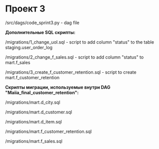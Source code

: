 # Проект 3

/src/dags/code_sprint3.py - dag file 


**Дополнительные SQL скрипты:**


/migrations/1_change_uol.sql - script to add column "status" to the table staging.user_order_log

/migrations/2_change_f_sales.sql - script to add column "status" to mart.f_sales

/migrations/3_create_f_customer_retention.sql - script to create mart.f_customer_retention


**Скрипты миграции, используемые внутри DAG "Maiia_final_customer_retention":**


/migrations/mart.d_city.sql

/migrations/mart.d_customer.sql

/migrations/mart.d_item.sql

/migrations/mart.f_customer_retention.sql

/migrations/mart.f_sales.sql





